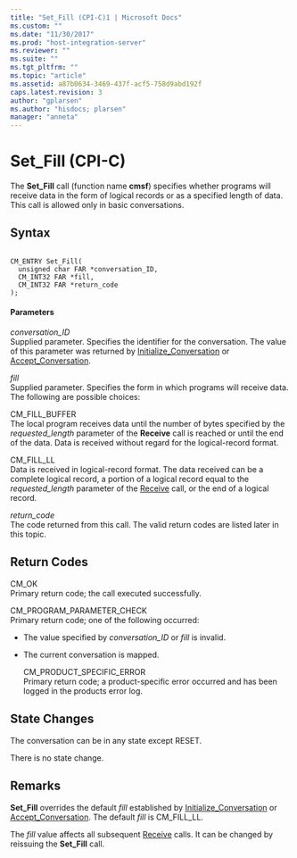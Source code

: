 ```yaml
---
title: "Set_Fill (CPI-C)1 | Microsoft Docs"
ms.custom: ""
ms.date: "11/30/2017"
ms.prod: "host-integration-server"
ms.reviewer: ""
ms.suite: ""
ms.tgt_pltfrm: ""
ms.topic: "article"
ms.assetid: a87b0634-3469-437f-acf5-758d9abd192f
caps.latest.revision: 3
author: "gplarsen"
ms.author: "hisdocs; plarsen"
manager: "anneta"
---
```

# Set_Fill (CPI-C)
The **Set_Fill** call (function name **cmsf**) specifies whether programs will receive data in the form of logical records or as a specified length of data. This call is allowed only in basic conversations.  
  
## Syntax  
  
```  
  
CM_ENTRY Set_Fill(   
  unsigned char FAR *conversation_ID,    
  CM_INT32 FAR *fill,                    
  CM_INT32 FAR *return_code              
);  
```  
  
#### Parameters  
 *conversation_ID*  
 Supplied parameter. Specifies the identifier for the conversation. The value of this parameter was returned by [Initialize_Conversation](../core/initialize-conversation-cpi-c-1.md) or [Accept_Conversation](../core/accept-conversation-cpi-c-2.md).  
  
 *fill*  
 Supplied parameter. Specifies the form in which programs will receive data. The following are possible choices:  
  
 CM_FILL_BUFFER  
 The local program receives data until the number of bytes specified by the *requested_length* parameter of the **Receive** call is reached or until the end of the data. Data is received without regard for the logical-record format.  
  
 CM_FILL_LL  
 Data is received in logical-record format. The data received can be a complete logical record, a portion of a logical record equal to the *requested_length* parameter of the [Receive](../core/receive-cpi-c-2.md) call, or the end of a logical record.  
  
 *return_code*  
 The code returned from this call. The valid return codes are listed later in this topic.  
  
## Return Codes  
 CM_OK  
 Primary return code; the call executed successfully.  
  
 CM_PROGRAM_PARAMETER_CHECK  
 Primary return code; one of the following occurred:  
  
- The value specified by *conversation_ID* or *fill* is invalid.  
  
- The current conversation is mapped.  
  
  CM_PRODUCT_SPECIFIC_ERROR  
  Primary return code; a product-specific error occurred and has been logged in the products error log.  
  
## State Changes  
 The conversation can be in any state except RESET.  
  
 There is no state change.  
  
## Remarks  
 **Set_Fill** overrides the default *fill* established by [Initialize_Conversation](../core/initialize-conversation-cpi-c-1.md) or [Accept_Conversation](../core/accept-conversation-cpi-c-2.md). The default *fill* is CM_FILL_LL.  
  
 The *fill* value affects all subsequent [Receive](../core/receive-cpi-c-2.md) calls. It can be changed by reissuing the **Set_Fill** call.